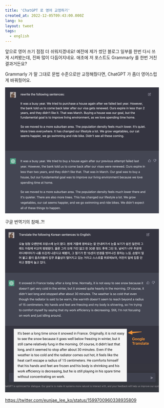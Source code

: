```yaml
---
title: 'ChatGPT 로 영어 교정하기'
created_at: 2022-12-05T09:43:00.000Z
lang: ko
layout: tweet
tags:
  - english
---
```


앞으로 영어 쓰기 점점 더 쉬워지겠네요! 예전에 제가 썼던 블로그 일부를 한번 다시 쓰게 시켜봤는데, 진짜 많이 다듬어지네요. 애초에 저 포스트도 Grammarly 를 한번 거친 결과거든요?

Grammarly 가 말 그대로 문법 수준으로만 교정해줬다면, ChatGPT 가 좀더 영어스럽게 바꿔줬어요.

![](./FjNHAPGWQAEBMQy.jpeg)

구글 번역기의 참패..?!

![](./FjNNzHyXoAE482s.jpeg)

https://twitter.com/eunjae_lee_ko/status/1599700960338935809
